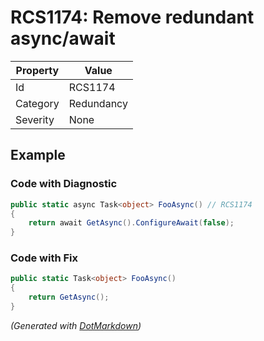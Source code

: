 # RCS1174: Remove redundant async/await

| Property | Value      |
| -------- | ---------- |
| Id       | RCS1174    |
| Category | Redundancy |
| Severity | None       |

## Example

### Code with Diagnostic

```csharp
public static async Task<object> FooAsync() // RCS1174
{
    return await GetAsync().ConfigureAwait(false);
}
```

### Code with Fix

```csharp
public static Task<object> FooAsync()
{
    return GetAsync();
}
```


*\(Generated with [DotMarkdown](http://github.com/JosefPihrt/DotMarkdown)\)*
